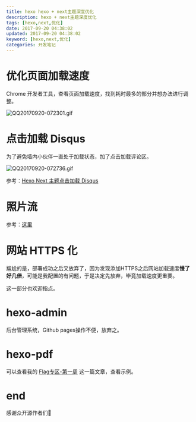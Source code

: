 ```yaml
---
title: hexo hexo + next主题深度优化
description: hexo + next主题深度优化
tags: [hexo,next,优化]
date: 2017-09-20 04:38:02
updated: 2017-09-20 04:38:02
keyword: [hexo,next,优化]
categories: 开发笔记
---
```



# 优化页面加载速度

Chrome 开发者工具，查看页面加载速度，找到耗时最多的部分并想办法进行调整。

![QQ20170920-072301.gif](https://ws4.sinaimg.cn/large/006tKfTcly1fs3v0fyx6ng30bn06aqv7.gif)
 

<!-- more -->
# 点击加载 Disqus

为了避免墙内小伙伴一直处于加载状态，加了点击加载评论区。

![QQ20170920-072736.gif](https://ws1.sinaimg.cn/large/006tKfTcly1fs3v0i6a3ig30bn0764qs.gif)

参考：[Hexo Next 主题点击加载 Disqus](https://homulilly.com/post/hexo-load-disqus-after-click.html)

 

# 照片流
参考：[这里](https://blog.jamespan.me/2016/01/28/show-your-favorites-collection-in-hexo)
# 

# 网站 HTTPS 化
尴尬的是，部署成功之后又放弃了，因为发现添加HTTPS之后网站加载速度**慢了好几倍**，可能是我配置的有问题，于是决定先放弃，毕竟加载速度更重要。

这一部分也欢迎指点。

# hexo-admin

后台管理系统，Github pages操作不便，放弃之。

# hexo-pdf 

可以查看我的 [Flag专区-第一周](http://hellogod.cn/2017-09-17/Flag%E4%B8%93%E5%8C%BA/) 这一篇文章，查看示例。


# end 

感谢众开源作者们👏

